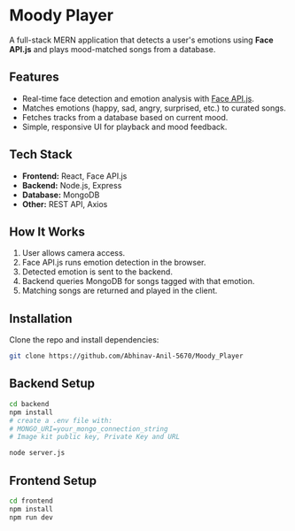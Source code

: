 # Moody Player

A full-stack MERN application that detects a user's emotions using **Face API.js** and plays mood-matched songs from a database.  

## Features
- Real-time face detection and emotion analysis with [Face API.js](https://github.com/justadudewhohacks/face-api.js).
- Matches emotions (happy, sad, angry, surprised, etc.) to curated songs.
- Fetches tracks from a database based on current mood.
- Simple, responsive UI for playback and mood feedback.

## Tech Stack
- **Frontend:** React, Face API.js  
- **Backend:** Node.js, Express  
- **Database:** MongoDB  
- **Other:** REST API, Axios  

## How It Works
1. User allows camera access.  
2. Face API.js runs emotion detection in the browser.  
3. Detected emotion is sent to the backend.  
4. Backend queries MongoDB for songs tagged with that emotion.  
5. Matching songs are returned and played in the client.  


## Installation
Clone the repo and install dependencies:

```bash
git clone https://github.com/Abhinav-Anil-5670/Moody_Player
```

## Backend Setup

```bash
cd backend
npm install
# create a .env file with:
# MONGO_URI=your_mongo_connection_string
# Image kit public key, Private Key and URL

node server.js
```

## Frontend Setup

```bash
cd frontend
npm install
npm run dev

```



